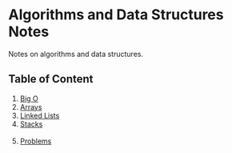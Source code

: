 # Algorithms and Data Structures Notes
Notes on algorithms and data structures.

## Table of Content

<ol>
    <li><a href="./01 - Big O/">Big O</a></li>
    <li><a href="./02 - Arrays/">Arrays</a></li>
    <li><a href="./03 - Linked Lists/">Linked Lists</a></li>
    <li><a href="./04 - Stacks/">Stacks</a></li>
    <br>
    <li><a href="./Problems/">Problems</a></li>
</ul>
